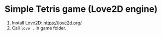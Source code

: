 # Simple Tetris game (Love2D engine)

1. Install Love2D: https://love2d.org/
2. Call ```love .``` in game folder.

